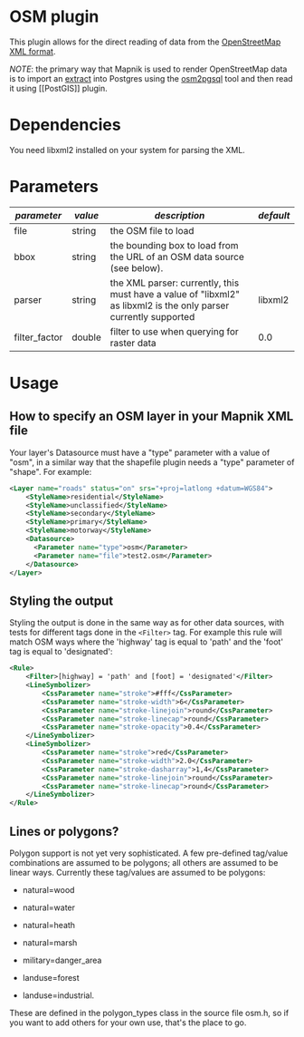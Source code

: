 # OSM plugin

This plugin allows for the direct reading of data from the [OpenStreetMap XML format](http://wiki.openstreetmap.org/wiki/.osm).

*NOTE*: the primary way that Mapnik is used to render OpenStreetMap data is to import an [extract](http://wiki.openstreetmap.org/wiki/Planet.osm) into Postgres using the [osm2pgsql](http://wiki.openstreetmap.org/wiki/Osm2pgsql) tool and then read it using [[PostGIS]] plugin.


# Dependencies

You need libxml2 installed on your system for parsing the XML.


# Parameters

| *parameter* | *value*  | *description* | *default* |
|-------------|----------|---------------|-----------|
| file            | string       | the OSM file to load | |
| bbox            | string       | the bounding box to load from the URL of an OSM data source (see below). | |
| parser          | string       | the XML parser: currently, this must have a value of "libxml2" as libxml2 is the only parser currently supported | libxml2 |
| filter_factor   | double       | filter to use when querying for raster data | 0.0 |


# Usage

## How to specify an OSM layer in your Mapnik XML file

Your layer's Datasource must have a "type" parameter with a value of "osm", in a similar way that the shapefile plugin needs a "type" parameter of "shape".
For example:


```xml
<Layer name="roads" status="on" srs="+proj=latlong +datum=WGS84">
    <StyleName>residential</StyleName>
    <StyleName>unclassified</StyleName>
    <StyleName>secondary</StyleName>
    <StyleName>primary</StyleName>
    <StyleName>motorway</StyleName>
    <Datasource>
      <Parameter name="type">osm</Parameter>
      <Parameter name="file">test2.osm</Parameter>
    </Datasource>
</Layer>
```

## Styling the output

Styling the output is done in the same way as for other data sources, with tests for different tags done in the `<Filter>` tag. For example this rule will match OSM ways where the 'highway' tag is equal to 'path' and the 'foot' tag is equal to 'designated':

```xml
<Rule>
    <Filter>[highway] = 'path' and [foot] = 'designated'</Filter>
    <LineSymbolizer>
        <CssParameter name="stroke">#fff</CssParameter>
        <CssParameter name="stroke-width">6</CssParameter>
        <CssParameter name="stroke-linejoin">round</CssParameter>
        <CssParameter name="stroke-linecap">round</CssParameter>
        <CssParameter name="stroke-opacity">0.4</CssParameter>
    </LineSymbolizer>
    <LineSymbolizer>
        <CssParameter name="stroke">red</CssParameter>
        <CssParameter name="stroke-width">2.0</CssParameter>
        <CssParameter name="stroke-dasharray">1,4</CssParameter>
        <CssParameter name="stroke-linejoin">round</CssParameter>
        <CssParameter name="stroke-linecap">round</CssParameter>
    </LineSymbolizer>
</Rule>
```

## Lines or polygons?

Polygon support is not yet very sophisticated. A few pre-defined tag/value combinations are assumed to be polygons; all others are assumed to be linear ways.
Currently these tag/values are assumed to be polygons:

- natural=wood

- natural=water

- natural=heath

- natural=marsh

- military=danger_area

- landuse=forest

- landuse=industrial.

These are defined in the polygon_types class in the source file osm.h, so if you want to add others for your own use, that's the place to go.
